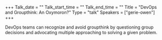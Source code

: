 +++
Talk_date = ""
Talk_start_time = ""
Talk_end_time = ""
Title = "DevOps and Groupthink: An Oxymoron?"
Type = "talk"
Speakers = ["gerie-owen"]
+++

DevOps teams can recognize and avoid groupthink by questioning group decisions
and advocating multiple approaching to solving a given problem.
